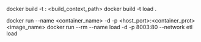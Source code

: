 docker build -t <tag>:<version> <build_context_path>
docker build -t load .

docker run --name <container_name> -d -p <host_port>:<container_prot> <image_name>
docker run --rm --name load -d -p 8003:80 --network etl load